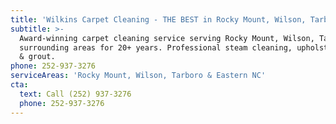 ```yaml
---
title: 'Wilkins Carpet Cleaning - THE BEST in Rocky Mount, Wilson, Tarboro'
subtitle: >-
  Award-winning carpet cleaning service serving Rocky Mount, Wilson, Tarboro &
  surrounding areas for 20+ years. Professional steam cleaning, upholstery, tile
  & grout.
phone: 252-937-3276
serviceAreas: 'Rocky Mount, Wilson, Tarboro & Eastern NC'
cta:
  text: Call (252) 937-3276
  phone: 252-937-3276
---
```


